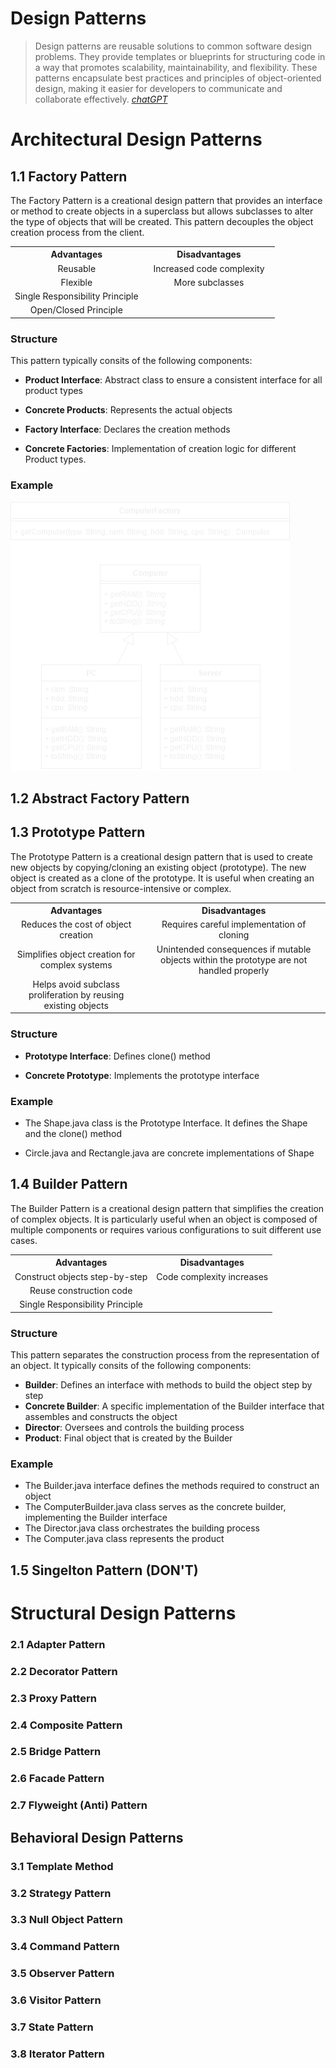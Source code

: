 # **Design Patterns**

> Design patterns are reusable solutions to common software design problems. They provide templates or blueprints for structuring code in a way that promotes scalability, maintainability, and flexibility. These patterns encapsulate best practices and principles of object-oriented design, making it easier for developers to communicate and collaborate effectively. [_chatGPT_](https://chat.openai.com/)

# Architectural Design Patterns

## 1.1 Factory Pattern

The Factory Pattern is a creational design pattern that provides an interface or method to create objects in a superclass but allows subclasses to alter the type of objects that will be created. This pattern decouples the object creation process from the client.

<div align="center" style="width: 100%;">

<table style="width: 100%;">
    <tr>
        <th style="text-align:center; width:50%">Advantages</th>
        <th style="text-align:center; width:50%">Disadvantages</th>
    </tr>
    <tr>
        <td align="center">Reusable</td>
        <td align="center">Increased code complexity</td>
    </tr>
    <tr>
        <td align="center">Flexible</td>
        <td align="center">More subclasses</td>
    </tr>
    <tr>
        <td align="center">Single Responsibility Principle</td>
        <td align="center"></td>
    </tr>
        <tr>
        <td align="center">Open/Closed Principle</td>
        <td align="center"></td>
    </tr>
</table>

</div>

### Structure

This pattern typically consits of the following components:

-   **Product Interface**: Abstract class to ensure a consistent interface for all product types

-   **Concrete Products**: Represents the actual objects

-   **Factory Interface**: Declares the creation methods

-   **Concrete Factories**: Implementation of creation logic for different Product types.

### Example

![UML Diagramm of the code example for the factory pattern](Assets/FactoryPattern.png)

## 1.2 Abstract Factory Pattern

## 1.3 Prototype Pattern

The Prototype Pattern is a creational design pattern that is used to create new objects by copying/cloning an existing object (prototype). The new object is created as a clone of the prototype. It is useful when creating an object from scratch is resource-intensive or complex.

<div align="center" style="width: 100%;">

<table style="width: 100%;">
    <tr>
        <th style="text-align:center">Advantages</th>
        <th style="text-align:center">Disadvantages</th>
    </tr>
    <tr>
        <td align="center">Reduces the cost of object creation</td>
        <td align="center">Requires careful implementation of cloning</td>
    </tr>
    <tr>
        <td align="center">Simplifies object creation for complex systems</td>
        <td align="center">Unintended consequences if mutable objects within the prototype are not handled properly</td>
    </tr>
    <tr>
        <td align="center">Helps avoid subclass proliferation by reusing existing objects</td>
        <td align="center"></td>
    </tr>
</table>

</div>

### Structure

-   **Prototype Interface**: Defines clone() method

-   **Concrete Prototype**: Implements the prototype interface

### Example

-   The Shape.java class is the Prototype Interface. It defines the Shape and the clone() method

-   Circle.java and Rectangle.java are concrete implementations of Shape

## 1.4 Builder Pattern

The Builder Pattern is a creational design pattern that simplifies the creation of complex objects. It is particularly useful when an object is composed of multiple components or requires various configurations to suit different use cases.

<div align="center" style="width: 100%;">

<table style="width: 100%;">
    <tr>
        <th style="text-align:center">Advantages</th>
        <th style="text-align:center">Disadvantages</th>
    </tr>
    <tr>
        <td align="center">Construct objects step-by-step</td>
        <td align="center">Code complexity increases</td>
    </tr>
    <tr>
        <td align="center">Reuse construction code</td>
        <td align="center"></td>
    </tr>
    <tr>
        <td align="center">Single Responsibility Principle</td>
        <td align="center"></td>
    </tr>
</table>

</div>

### Structure

This pattern separates the construction process from the representation of an object. It typically consits of the following components:

-   **Builder**: Defines an interface with methods to build the object step by step
-   **Concrete Builder**: A specific implementation of the Builder interface that assembles and constructs the object
-   **Director**: Oversees and controls the building process
-   **Product**: Final object that is created by the Builder

### Example

-   The Builder.java interface defines the methods required to construct an object
-   The ComputerBuilder.java class serves as the concrete builder, implementing the Builder interface
-   The Director.java class orchestrates the building process
-   The Computer.java class represents the product

## 1.5 Singelton Pattern (DON'T)

# Structural Design Patterns

### 2.1 Adapter Pattern

### 2.2 Decorator Pattern

### 2.3 Proxy Pattern

### 2.4 Composite Pattern

### 2.5 Bridge Pattern

### 2.6 Facade Pattern

### 2.7 Flyweight (Anti) Pattern

## Behavioral Design Patterns

### 3.1 Template Method

### 3.2 Strategy Pattern

### 3.3 Null Object Pattern

### 3.4 Command Pattern

### 3.5 Observer Pattern

### 3.6 Visitor Pattern

### 3.7 State Pattern

### 3.8 Iterator Pattern
